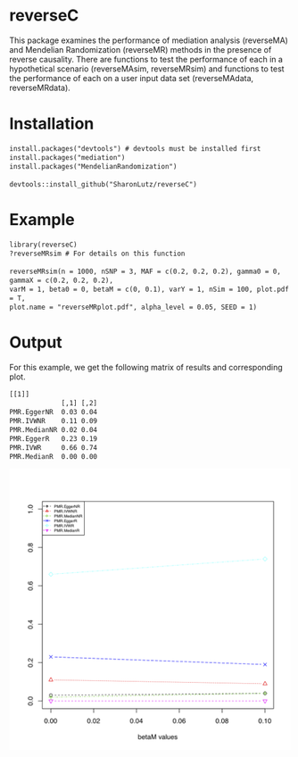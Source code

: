 # reverseC
This package examines the performance of mediation analysis (reverseMA) and Mendelian Randomization (reverseMR) methods in the presence of reverse causality. There are functions to test the performance of each in a hypothetical scenario (reverseMAsim, reverseMRsim) and functions to test the performance of each on a user input data set (reverseMAdata, reverseMRdata).

# Installation
```
install.packages("devtools") # devtools must be installed first
install.packages("mediation")
install.packages("MendelianRandomization")

devtools::install_github("SharonLutz/reverseC")
```

# Example

```
library(reverseC)
?reverseMRsim # For details on this function

reverseMRsim(n = 1000, nSNP = 3, MAF = c(0.2, 0.2, 0.2), gamma0 = 0, gammaX = c(0.2, 0.2, 0.2), 
varM = 1, beta0 = 0, betaM = c(0, 0.1), varY = 1, nSim = 100, plot.pdf = T, 
plot.name = "reverseMRplot.pdf", alpha_level = 0.05, SEED = 1)

```

# Output
For this example, we get the following matrix of results and corresponding plot.

```
[[1]]
             [,1] [,2]
PMR.EggerNR  0.03 0.04
PMR.IVWNR    0.11 0.09
PMR.MedianNR 0.02 0.04
PMR.EggerR   0.23 0.19
PMR.IVWR     0.66 0.74
PMR.MedianR  0.00 0.00
```
<img src="https://github.com/SharonLutz/reverseC/blob/master/reverseMRplot.png" width="600">

